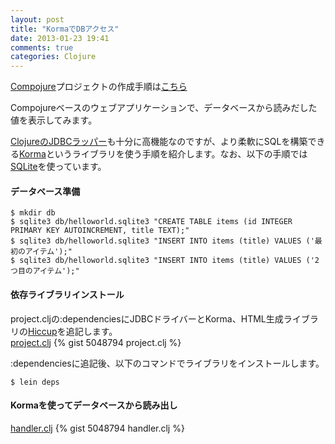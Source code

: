 ```yaml
---
layout: post
title: "KormaでDBアクセス"
date: 2013-01-23 19:41
comments: true
categories: Clojure
---
```

[Compojure](https://github.com/weavejester/compojure)プロジェクトの作成手順は[こちら](/blog/2013/01/23/create-compojure-project/)

Compojureベースのウェブアプリケーションで、データベースから読みだした値を表示してみます。

[ClojureのJDBCラッパー](http://clojure.github.com/java.jdbc/)も十分に高機能なのですが、より柔軟にSQLを構築できる[Korma](https://github.com/korma/Korma)というライブラリを使う手順を紹介します。なお、以下の手順では[SQLite](http://www.sqlite.org/)を使っています。

#### データベース準備
```
$ mkdir db
$ sqlite3 db/helloworld.sqlite3 "CREATE TABLE items (id INTEGER PRIMARY KEY AUTOINCREMENT, title TEXT);"
$ sqlite3 db/helloworld.sqlite3 "INSERT INTO items (title) VALUES ('最初のアイテム');"
$ sqlite3 db/helloworld.sqlite3 "INSERT INTO items (title) VALUES ('2つ目のアイテム');"
```

#### 依存ライブラリインストール
project.cljの:dependenciesにJDBCドライバーとKorma、HTML生成ライブラリの[Hiccup](https://github.com/weavejester/hiccup)を追記します。  
[project.clj](https://gist.github.com/matstani/5048794#file-project-clj)
{% gist 5048794 project.clj %}

:dependenciesに追記後、以下のコマンドでライブラリをインストールします。
```
$ lein deps
```

#### Kormaを使ってデータベースから読み出し
[handler.clj](https://gist.github.com/matstani/5048794#file-handler-clj)
{% gist 5048794 handler.clj %}
